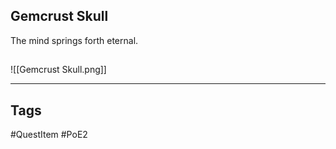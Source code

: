 ## Gemcrust Skull
The mind springs forth eternal.
## 
![[Gemcrust Skull.png]]

---
## Tags
#QuestItem
#PoE2